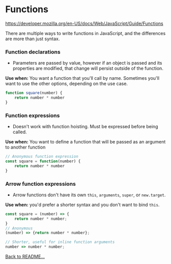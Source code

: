 # Functions

<https://developer.mozilla.org/en-US/docs/Web/JavaScript/Guide/Functions>

There are multiple ways to write functions in JavaScript, and the differences are more than just syntax.

### Function declarations

- Parameters are passed by value, however if an object is passed and its properties are modified, that change will persist outside of the function.

**Use when:** You want a function that you'll call by name. Sometimes you'll want to use the other options, depending on the use case.

```javascript
function square(number) {
    return number * number
}
```

### Function expressions

- Doesn't work with function hoisting. Must be expressed before being called.

**Use when:** You want to define a function that will be passed as an argument to another function

```javascript
// Anonymous function expression
const square = function(number) {
    return number * number
}
```

### Arrow function expressions

- Arrow functions don't have its own `this`, `arguments`, `super`, or `new.target`.

**Use when:** you'd prefer a shorter syntax and you don't want to bind `this`.

```javascript
const square = (number) => {
    return number * number;
}
// Anonymous
(number) => {return number * number};

// Shorter, useful for inline function arguments
number => number * number;
```

[Back to README...](README.md#functions)
